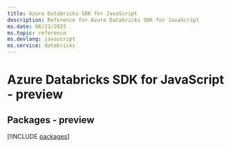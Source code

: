 ```yaml
---
title: Azure Databricks SDK for JavaScript
description: Reference for Azure Databricks SDK for JavaScript
ms.date: 06/23/2025
ms.topic: reference
ms.devlang: javascript
ms.service: databricks
---
```

# Azure Databricks SDK for JavaScript - preview
## Packages - preview
[!INCLUDE [packages](databricks-index.md)]